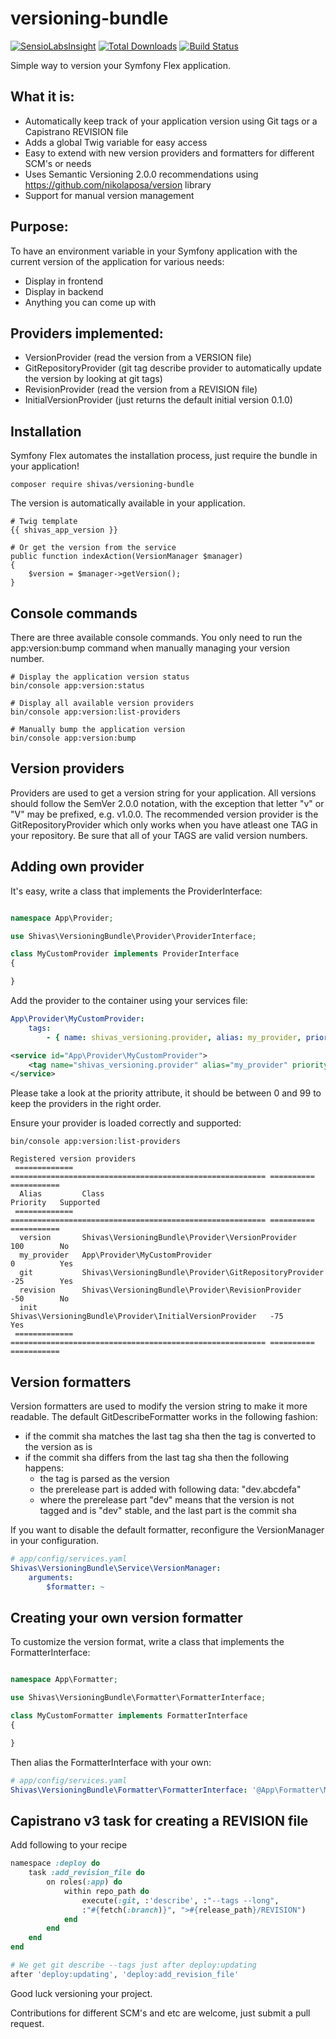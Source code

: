 versioning-bundle
=================

[![SensioLabsInsight](https://insight.sensiolabs.com/projects/d6d73376-b826-46d0-85f5-fd9f77c45c06/mini.png)](https://insight.sensiolabs.com/projects/d6d73376-b826-46d0-85f5-fd9f77c45c06)
[![Total Downloads](https://img.shields.io/packagist/dt/shivas/versioning-bundle.svg?style=flat)](https://packagist.org/packages/shivas/versioning-bundle)
[![Build Status](https://travis-ci.org/shivas/versioning-bundle.svg?branch=2.0.0-alpha)](https://travis-ci.org/shivas/versioning-bundle)

Simple way to version your Symfony Flex application.

What it is:
-

- Automatically keep track of your application version using Git tags or a Capistrano REVISION file
- Adds a global Twig variable for easy access
- Easy to extend with new version providers and formatters for different SCM's or needs
- Uses Semantic Versioning 2.0.0 recommendations using https://github.com/nikolaposa/version library
- Support for manual version management

Purpose:
-

To have an environment variable in your Symfony application with the current version of the application for various needs:
- Display in frontend
- Display in backend
- Anything you can come up with

Providers implemented:
-

- VersionProvider (read the version from a VERSION file)
- GitRepositoryProvider (git tag describe provider to automatically update the version by looking at git tags)
- RevisionProvider (read the version from a REVISION file)
- InitialVersionProvider (just returns the default initial version 0.1.0)

Installation
-

Symfony Flex automates the installation process, just require the bundle in your application!
```
composer require shivas/versioning-bundle
```

The version is automatically available in your application.
```
# Twig template
{{ shivas_app_version }}

# Or get the version from the service
public function indexAction(VersionManager $manager)
{
    $version = $manager->getVersion();
}
```

Console commands
-

There are three available console commands. You only need to run the app:version:bump command when manually managing your version number.
```
# Display the application version status
bin/console app:version:status

# Display all available version providers
bin/console app:version:list-providers

# Manually bump the application version
bin/console app:version:bump
```

Version providers
-

Providers are used to get a version string for your application. All versions should follow the SemVer 2.0.0 notation, with the exception that letter "v" or "V" may be prefixed, e.g. v1.0.0.
The recommended version provider is the GitRepositoryProvider which only works when you have atleast one TAG in your repository. Be sure that all of your TAGS are valid version numbers.

Adding own provider
-

It's easy, write a class that implements the ProviderInterface:
```php

namespace App\Provider;

use Shivas\VersioningBundle\Provider\ProviderInterface;

class MyCustomProvider implements ProviderInterface
{

}
```

Add the provider to the container using your services file:
```yaml
App\Provider\MyCustomProvider:
    tags:
        - { name: shivas_versioning.provider, alias: my_provider, priority: 0 }
```

```xml
<service id="App\Provider\MyCustomProvider">
    <tag name="shivas_versioning.provider" alias="my_provider" priority="0" />
</service>
```

Please take a look at the priority attribute, it should be between 0 and 99 to keep the providers in the right order.

Ensure your provider is loaded correctly and supported:
```
bin/console app:version:list-providers

Registered version providers
 ============= ========================================================= ========== ===========
  Alias         Class                                                     Priority   Supported
 ============= ========================================================= ========== ===========
  version       Shivas\VersioningBundle\Provider\VersionProvider          100        No
  my_provider   App\Provider\MyCustomProvider                             0          Yes
  git           Shivas\VersioningBundle\Provider\GitRepositoryProvider    -25        Yes
  revision      Shivas\VersioningBundle\Provider\RevisionProvider         -50        No
  init          Shivas\VersioningBundle\Provider\InitialVersionProvider   -75        Yes
 ============= ========================================================= ========== ===========
```

Version formatters
-

Version formatters are used to modify the version string to make it more readable. The default GitDescribeFormatter works in the following fashion:

- if the commit sha matches the last tag sha then the tag is converted to the version as is
- if the commit sha differs from the last tag sha then the following happens:
  - the tag is parsed as the version
  - the prerelease part is added with following data: "dev.abcdefa"
  - where the prerelease part "dev" means that the version is not tagged and is "dev" stable, and the last part is the commit sha

If you want to disable the default formatter, reconfigure the VersionManager in your configuration.
```yaml
# app/config/services.yaml
Shivas\VersioningBundle\Service\VersionManager:
    arguments:
        $formatter: ~
```

Creating your own version formatter
-

To customize the version format, write a class that implements the FormatterInterface:
```php

namespace App\Formatter;

use Shivas\VersioningBundle\Formatter\FormatterInterface;

class MyCustomFormatter implements FormatterInterface
{

}
```

Then alias the FormatterInterface with your own:
```yaml
# app/config/services.yaml
Shivas\VersioningBundle\Formatter\FormatterInterface: '@App\Formatter\MyCustomFormatter'
```

Capistrano v3 task for creating a REVISION file
-

Add following to your recipe
``` ruby
namespace :deploy do
    task :add_revision_file do
        on roles(:app) do
            within repo_path do
                execute(:git, :'describe', :"--tags --long",
                :"#{fetch(:branch)}", ">#{release_path}/REVISION")
            end
        end
    end
end

# We get git describe --tags just after deploy:updating
after 'deploy:updating', 'deploy:add_revision_file'
```

Good luck versioning your project.

Contributions for different SCM's and etc are welcome, just submit a pull request.
